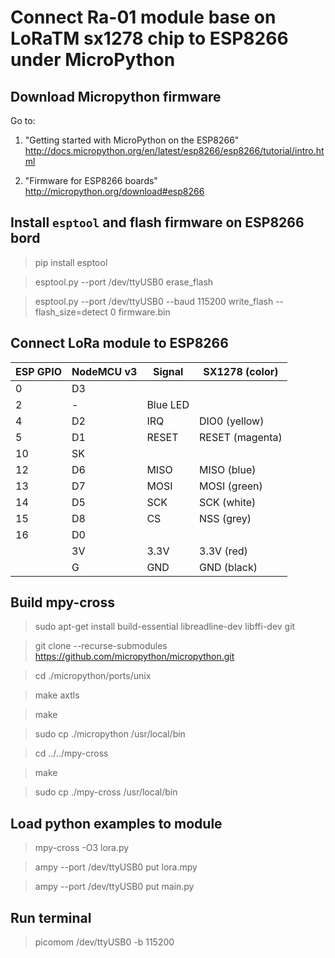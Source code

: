 Connect Ra-01 module base on LoRaTM sx1278 chip to ESP8266 under MicroPython
============================================================================

## Download Micropython firmware
Go to:

1. "Getting started with MicroPython on the ESP8266"
http://docs.micropython.org/en/latest/esp8266/esp8266/tutorial/intro.html

2. "Firmware for ESP8266 boards"
http://micropython.org/download#esp8266

## Install `esptool` and flash firmware on ESP8266 bord

> pip install esptool

> esptool.py --port /dev/ttyUSB0 erase_flash

> esptool.py --port /dev/ttyUSB0 --baud 115200 write_flash --flash_size=detect 0 firmware.bin

## Connect LoRa module to ESP8266

| ESP GPIO | NodeMCU v3 |   Signal    | SX1278 (color)  |
| -------- | ---------- | ----------- | --------------- |
|     0    |     D3     |             |                 |
|     2    |     -      |  Blue LED   |                 |
|     4    |     D2     |    IRQ      | DIO0  (yellow)  |
|     5    |     D1     |    RESET    | RESET (magenta) |
|    10    |     SK     |             |                 |
|    12    |     D6     |    MISO     | MISO  (blue)    |
|    13    |     D7     |    MOSI     | MOSI  (green)   |
|    14    |     D5     |    SCK      | SCK   (white)   |
|    15    |     D8     |    CS       | NSS   (grey)    |
|    16    |     D0     |             |                 |
|          |     3V     |    3.3V     | 3.3V  (red)     |
|          |     G      |    GND      | GND   (black)   |

## Build mpy-cross

> sudo apt-get install build-essential libreadline-dev libffi-dev git

> git clone --recurse-submodules https://github.com/micropython/micropython.git

> cd ./micropython/ports/unix

> make axtls

> make

> sudo cp ./micropython /usr/local/bin

> cd ../../mpy-cross

> make

> sudo cp ./mpy-cross /usr/local/bin

## Load python examples to module

> mpy-cross -O3 lora.py

> ampy --port /dev/ttyUSB0 put lora.mpy

> ampy --port /dev/ttyUSB0 put main.py

## Run terminal

> picomom /dev/ttyUSB0 -b 115200



